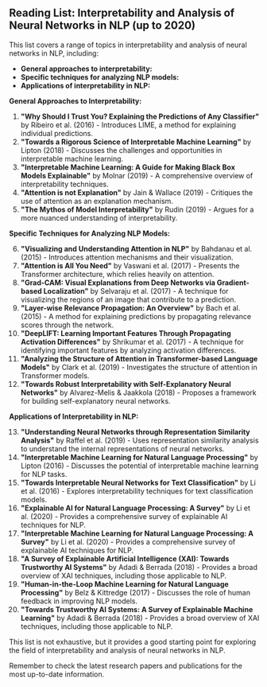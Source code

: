 ## Reading List: Interpretability and Analysis of Neural Networks in NLP (up to 2020)

This list covers a range of topics in interpretability and analysis of neural networks in NLP, including:

* **General approaches to interpretability:**
* **Specific techniques for analyzing NLP models:**
* **Applications of interpretability in NLP:**

**General Approaches to Interpretability:**

1. **"Why Should I Trust You? Explaining the Predictions of Any Classifier"** by Ribeiro et al. (2016) - Introduces LIME, a method for explaining individual predictions.
2. **"Towards a Rigorous Science of Interpretable Machine Learning"** by Lipton (2018) - Discusses the challenges and opportunities in interpretable machine learning.
3. **"Interpretable Machine Learning: A Guide for Making Black Box Models Explainable"** by Molnar (2019) - A comprehensive overview of interpretability techniques.
4. **"Attention is not Explanation"** by Jain & Wallace (2019) - Critiques the use of attention as an explanation mechanism.
5. **"The Mythos of Model Interpretability"** by Rudin (2019) - Argues for a more nuanced understanding of interpretability.

**Specific Techniques for Analyzing NLP Models:**

6. **"Visualizing and Understanding Attention in NLP"** by Bahdanau et al. (2015) - Introduces attention mechanisms and their visualization.
7. **"Attention is All You Need"** by Vaswani et al. (2017) - Presents the Transformer architecture, which relies heavily on attention.
8. **"Grad-CAM: Visual Explanations from Deep Networks via Gradient-based Localization"** by Selvaraju et al. (2017) - A technique for visualizing the regions of an image that contribute to a prediction.
9. **"Layer-wise Relevance Propagation: An Overview"** by Bach et al. (2015) - A method for explaining predictions by propagating relevance scores through the network.
10. **"DeepLIFT: Learning Important Features Through Propagating Activation Differences"** by Shrikumar et al. (2017) - A technique for identifying important features by analyzing activation differences.
11. **"Analyzing the Structure of Attention in Transformer-based Language Models"** by Clark et al. (2019) - Investigates the structure of attention in Transformer models.
12. **"Towards Robust Interpretability with Self-Explanatory Neural Networks"** by Alvarez-Melis & Jaakkola (2018) - Proposes a framework for building self-explanatory neural networks.

**Applications of Interpretability in NLP:**

13. **"Understanding Neural Networks through Representation Similarity Analysis"** by  Raffel et al. (2019) - Uses representation similarity analysis to understand the internal representations of neural networks.
14. **"Interpretable Machine Learning for Natural Language Processing"** by  Lipton (2016) - Discusses the potential of interpretable machine learning for NLP tasks.
15. **"Towards Interpretable Neural Networks for Text Classification"** by  Li et al. (2016) - Explores interpretability techniques for text classification models.
16. **"Explainable AI for Natural Language Processing: A Survey"** by  Li et al. (2020) - Provides a comprehensive survey of explainable AI techniques for NLP.
17. **"Interpretable Machine Learning for Natural Language Processing: A Survey"** by  Li et al. (2020) - Provides a comprehensive survey of explainable AI techniques for NLP.
18. **"A Survey of Explainable Artificial Intelligence (XAI): Towards Trustworthy AI Systems"** by  Adadi & Berrada (2018) - Provides a broad overview of XAI techniques, including those applicable to NLP.
19. **"Human-in-the-Loop Machine Learning for Natural Language Processing"** by  Belz &  Kittredge (2017) - Discusses the role of human feedback in improving NLP models.
20. **"Towards Trustworthy AI Systems: A Survey of Explainable Machine Learning"** by  Adadi & Berrada (2018) - Provides a broad overview of XAI techniques, including those applicable to NLP.

This list is not exhaustive, but it provides a good starting point for exploring the field of interpretability and analysis of neural networks in NLP. 

Remember to check the latest research papers and publications for the most up-to-date information.